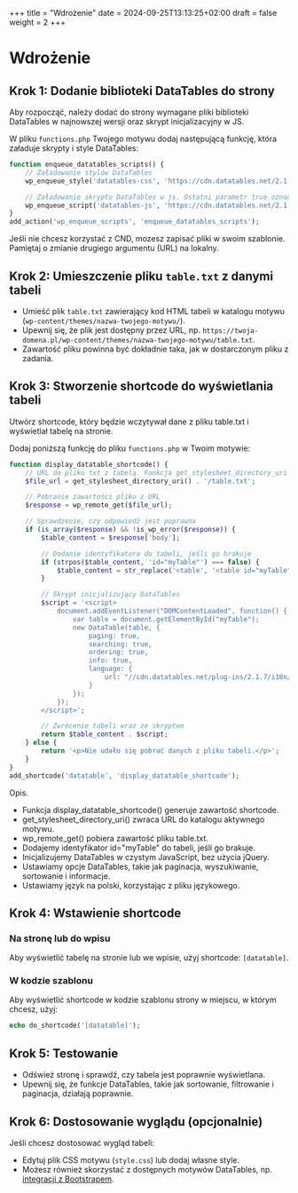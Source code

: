 +++
title = "Wdrożenie"
date = 2024-09-25T13:13:25+02:00
draft = false
weight = 2
+++

# Wdrożenie

## Krok 1: Dodanie biblioteki DataTables do strony

Aby rozpocząć, należy dodać do strony wymagane pliki biblioteki DataTables w najnowszej wersji oraz skrypt inicjalizacyjny w JS.

W pliku `functions.php` Twojego motywu dodaj następującą funkcję, która załaduje skrypty i style DataTables:

```php
function enqueue_datatables_scripts() {
    // Załadowanie stylów DataTables
    wp_enqueue_style('datatables-css', 'https://cdn.datatables.net/2.1.7/css/dataTables.dataTables.min.css');

    // Załadowanie skryptu DataTables w js. Ostatni parametr true oznacza, że skrypt zostanie załadowany w stopce strony.
    wp_enqueue_script('datatables-js', 'https://cdn.datatables.net/2.1.7/js/dataTables.min.js', array(), null, true);
}
add_action('wp_enqueue_scripts', 'enqueue_datatables_scripts');
```

Jeśli nie chcesz korzystać z CND, mozesz zapisać pliki w swoim szablonie. Pamiętaj o zmianie drugiego argumentu (URL) na lokalny. 

## Krok 2: Umieszczenie pliku `table.txt` z danymi tabeli

- Umieść plik `table.txt` zawierający kod HTML tabeli w katalogu motywu (`wp-content/themes/nazwa-twojego-motywu/`).
- Upewnij się, że plik jest dostępny przez URL, np. `https://twoja-domena.pl/wp-content/themes/nazwa-twojego-motywu/table.txt`.
- Zawartość pliku powinna być dokładnie taka, jak w dostarczonym pliku z zadania.

## Krok 3: Stworzenie shortcode do wyświetlania tabeli

Utwórz shortcode, który będzie wczytywał dane z pliku table.txt i wyświetlał tabelę na stronie.

Dodaj poniższą funkcję do pliku `functions.php` w Twoim motywie:

```php
function display_datatable_shortcode() {
    // URL do pliku txt z tabelą. Funkcja get_stylesheet_directory_uri zwraca url do wybranego szablonu, nawet jeśli używasz szablonu potomnego
    $file_url = get_stylesheet_directory_uri() . '/table.txt';

    // Pobranie zawartości pliku z URL
    $response = wp_remote_get($file_url);

    // Sprawdzenie, czy odpowiedź jest poprawna
    if (is_array($response) && !is_wp_error($response)) {
        $table_content = $response['body'];

        // Dodanie identyfikatora do tabeli, jeśli go brakuje
        if (strpos($table_content, 'id="myTable"') === false) {
            $table_content = str_replace('<table', '<table id="myTable"', $table_content);
        }

        // Skrypt inicjalizujący DataTables
        $script = '<script>
            document.addEventListener("DOMContentLoaded", function() {
                var table = document.getElementById("myTable");
                new DataTable(table, {
                    paging: true,
                    searching: true,
                    ordering: true,
                    info: true,
                    language: {
                        url: "//cdn.datatables.net/plug-ins/2.1.7/i18n/pl.json"
                    }
                });
            });
        </script>';

        // Zwrócenie tabeli wraz ze skryptem
        return $table_content . $script;
    } else {
        return '<p>Nie udało się pobrać danych z pliku tabeli.</p>';
    }
}
add_shortcode('datatable', 'display_datatable_shortcode');
```
Opis.

- Funkcja display_datatable_shortcode() generuje zawartość shortcode.
- get_stylesheet_directory_uri() zwraca URL do katalogu aktywnego motywu.
- wp_remote_get() pobiera zawartość pliku table.txt.
- Dodajemy identyfikator id="myTable" do tabeli, jeśli go brakuje.
- Inicjalizujemy DataTables w czystym JavaScript, bez użycia jQuery.
- Ustawiamy opcje DataTables, takie jak paginacja, wyszukiwanie, sortowanie i informacje.
- Ustawiamy język na polski, korzystając z pliku językowego.

## Krok 4: Wstawienie shortcode
### Na stronę lub do wpisu
Aby wyświetlić tabelę na stronie lub we wpisie, użyj shortcode: `[datatable]`.
### W kodzie szablonu
Aby wyświetlić shortcode w kodzie szablonu strony w miejscu, w którym chcesz, użyj: 
```php
echo do_shortcode('[datatable]');
```

## Krok 5: Testowanie
- Odśwież stronę i sprawdź, czy tabela jest poprawnie wyświetlana.
- Upewnij się, że funkcje DataTables, takie jak sortowanie, filtrowanie i paginacja, działają poprawnie.

## Krok 6: Dostosowanie wyglądu (opcjonalnie)

Jeśli chcesz dostosować wygląd tabeli:

- Edytuj plik CSS motywu (`style.css`) lub dodaj własne style.
- Możesz również skorzystać z dostępnych motywów DataTables, np. [integracji z Bootstrapem](https://datatables.net/manual/styling/bootstrap5).